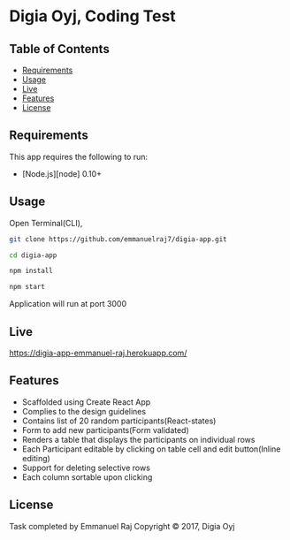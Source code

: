 
Digia Oyj, Coding Test 
==========

Table of Contents
-----------------

  * [Requirements](#requirements)
  * [Usage](#usage)
  * [Live](#live)
  * [Features](#features)
  * [License](#license)


Requirements
------------

This app requires the following to run:

  * [Node.js][node] 0.10+
  

Usage
-----

Open Terminal(CLI), 

```sh
git clone https://github.com/emmanuelraj7/digia-app.git
```

```sh
cd digia-app
```

```sh
npm install
```

```sh
npm start
```
Application will run at port 3000




Live
-----
https://digia-app-emmanuel-raj.herokuapp.com/ 



Features
-----
   * Scaffolded using Create React App
   * Complies to the design guidelines
   * Contains list of 20 random participants(React-states)
   * Form to add new participants(Form validated)
   * Renders a table that displays the participants on individual rows
   * Each Participant editable by clicking on table cell and edit button(Inline editing) 
   * Support for deleting selective rows
   * Each column sortable upon clicking
   
  
  


License
-------
Task completed by Emmanuel Raj
Copyright &copy; 2017, Digia Oyj
